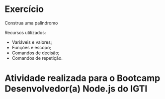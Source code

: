 # Exercício 

Construa uma palíndromo

Recursos utilizados:

- Variáveis e valores;
- Funções e escopo;
- Comandos de decisão;
- Comandos de repetição.

# Atividade realizada para o Bootcamp Desenvolvedor(a) Node.js do IGTI